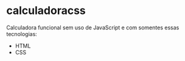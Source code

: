 # calculadoracss

Calculadora funcional sem uso de JavaScript e com somentes essas tecnologias:

- HTML
- CSS
